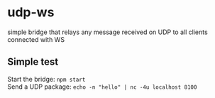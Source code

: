 # udp-ws

simple bridge that relays any message received on UDP to all clients connected with WS

## Simple test

Start the bridge: `npm start`  
Send a UDP package: `echo -n "hello" | nc -4u localhost 8100`


